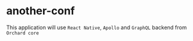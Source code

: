# another-conf
This application will use `React Native`, `Apollo` and `GraphQL` backend from `Orchard core`
